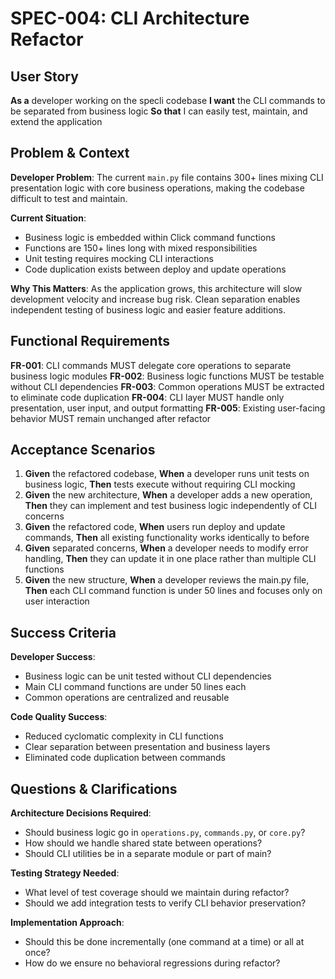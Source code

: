 # SPEC-004: CLI Architecture Refactor

## User Story

**As a** developer working on the specli codebase
**I want** the CLI commands to be separated from business logic
**So that** I can easily test, maintain, and extend the application

## Problem & Context

**Developer Problem**: The current `main.py` file contains 300+ lines mixing CLI presentation logic with core business operations, making the codebase difficult to test and maintain.

**Current Situation**:
- Business logic is embedded within Click command functions
- Functions are 150+ lines long with mixed responsibilities
- Unit testing requires mocking CLI interactions
- Code duplication exists between deploy and update operations

**Why This Matters**: As the application grows, this architecture will slow development velocity and increase bug risk. Clean separation enables independent testing of business logic and easier feature additions.

## Functional Requirements

**FR-001**: CLI commands MUST delegate core operations to separate business logic modules
**FR-002**: Business logic functions MUST be testable without CLI dependencies
**FR-003**: Common operations MUST be extracted to eliminate code duplication
**FR-004**: CLI layer MUST handle only presentation, user input, and output formatting
**FR-005**: Existing user-facing behavior MUST remain unchanged after refactor

## Acceptance Scenarios

1. **Given** the refactored codebase, **When** a developer runs unit tests on business logic, **Then** tests execute without requiring CLI mocking
2. **Given** the new architecture, **When** a developer adds a new operation, **Then** they can implement and test business logic independently of CLI concerns
3. **Given** the refactored code, **When** users run deploy and update commands, **Then** all existing functionality works identically to before
4. **Given** separated concerns, **When** a developer needs to modify error handling, **Then** they can update it in one place rather than multiple CLI functions
5. **Given** the new structure, **When** a developer reviews the main.py file, **Then** each CLI command function is under 50 lines and focuses only on user interaction

## Success Criteria

**Developer Success**:
- Business logic can be unit tested without CLI dependencies
- Main CLI command functions are under 50 lines each
- Common operations are centralized and reusable

**Code Quality Success**:
- Reduced cyclomatic complexity in CLI functions
- Clear separation between presentation and business layers
- Eliminated code duplication between commands

## Questions & Clarifications

**Architecture Decisions Required**:
- Should business logic go in `operations.py`, `commands.py`, or `core.py`?
- How should we handle shared state between operations?
- Should CLI utilities be in a separate module or part of main?

**Testing Strategy Needed**:
- What level of test coverage should we maintain during refactor?
- Should we add integration tests to verify CLI behavior preservation?

**Implementation Approach**:
- Should this be done incrementally (one command at a time) or all at once?
- How do we ensure no behavioral regressions during refactor?